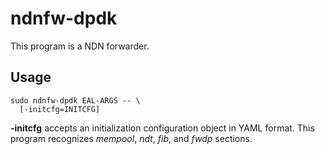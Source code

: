 # ndnfw-dpdk

This program is a NDN forwarder.

## Usage

```
sudo ndnfw-dpdk EAL-ARGS -- \
  [-initcfg=INITCFG]
```

**-initcfg** accepts an initialization configuration object in YAML format.
This program recognizes *mempool*, *ndt*, *fib*, and *fwdp* sections.
